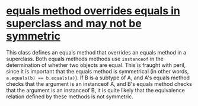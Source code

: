 # [equals method overrides equals in superclass and may not be symmetric](https://spotbugs.readthedocs.io/en/latest/bugDescriptions.html#EQ_OVERRIDING_EQUALS_NOT_SYMMETRIC)

 This class defines an equals method that overrides an equals method in a superclass. Both equals methods
methods use `instanceof` in the determination of whether two objects are equal. This is fraught with peril,
since it is important that the equals method is symmetrical (in other words, `a.equals(b) == b.equals(a)`).
If B is a subtype of A, and A's equals method checks that the argument is an instanceof A, and B's equals method
checks that the argument is an instanceof B, it is quite likely that the equivalence relation defined by these
methods is not symmetric.
